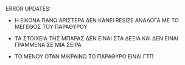 ERROR UPDATES:


- Η ΕΙΚΟΝΑ ΠΑΝΩ ΑΡΙΣΤΕΡΑ ΔΕΝ ΚΑΝΕΙ RESIZE ΑΝΑΛΟΓΑ ΜΕ ΤΟ ΜΕΓΕΘΟΣ ΤΟΥ ΠΑΡΑΘΥΡΟΥ

- ΤΑ ΣΤΟΙΧΕΙΑ ΤΗΣ ΜΠΑΡΑΣ ΔΕΝ ΕΙΝΑΙ ΣΤΑ ΔΕΞΙΑ ΚΑΙ ΔΕΝ ΕΙΝΑΙ ΓΡΑΜΜΕΝΑ ΣΕ ΜΙΑ ΣΕΙΡΑ

- ΤΟ ΜΕΝΟΥ ΟΤΑΝ ΜΙΚΡΑΙΝΩ ΤΟ ΠΑΡΑΘΥΡΟ ΕΙΝΑΙ ΓΤΠ